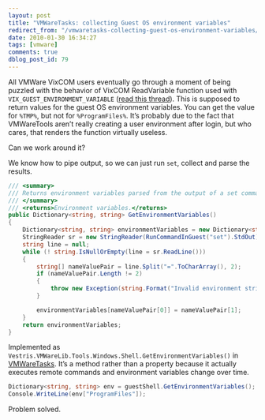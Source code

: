 ```yaml
---
layout: post
title: "VMWareTasks: collecting Guest OS environment variables"
redirect_from: "/vmwaretasks-collecting-guest-os-environment-variables/"
date: 2010-01-30 16:34:27
tags: [vmware]
comments: true
dblog_post_id: 79
---
```

All VMWare VixCOM users eventually go through a moment of being puzzled with the behavior of VixCOM ReadVariable function used with `VIX_GUEST_ENVIRONMENT_VARIABLE` ([read this thread](http://communities.vmware.com/message/1166742)). This is supposed to return values for the guest OS environment variables. You can get the value for `%TMP%`, but not for `%ProgramFiles%`. It’s probably due to the fact that VMWareTools aren’t really creating a user environment after login, but who cares, that renders the function virtually useless.

Can we work around it?

We know how to pipe output, so we can just run `set`, collect and parse the results.

```cs
/// <summary>
/// Returns environment variables parsed from the output of a set command.
/// </summary>
/// <returns>Environment variables.</returns>
public Dictionary<string, string> GetEnvironmentVariables()
{
    Dictionary<string, string> environmentVariables = new Dictionary<string, string>();
    StringReader sr = new StringReader(RunCommandInGuest("set").StdOut);
    string line = null;
    while (! string.IsNullOrEmpty(line = sr.ReadLine()))
    {
        string[] nameValuePair = line.Split("=".ToCharArray(), 2);
        if (nameValuePair.Length != 2)
        {
            throw new Exception(string.Format("Invalid environment string: \"{0}\"", line));
        }

        environmentVariables[nameValuePair[0]] = nameValuePair[1];
    }
    return environmentVariables;
}
```

Implemented as `Vestris.VMWareLib.Tools.Windows.Shell.GetEnvironmentVariables()` in [VMWareTasks](https://github.com/dblock/vmwaretasks). It’s a method rather than a property because it actually executes remote commands and environment variables change over time.

```cs
Dictionary<string, string> env = guestShell.GetEnvironmentVariables();
Console.WriteLine(env["ProgramFiles"]);
```

Problem solved.

